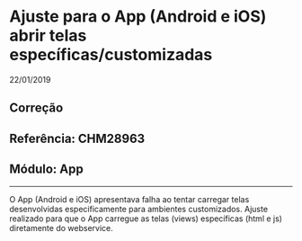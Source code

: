 # Ajuste para o App (Android e iOS) abrir telas específicas/customizadas
22/01/2019
## Correção
## Referência: CHM28963
## Módulo: App
***

O App (Android e iOS) apresentava falha ao tentar carregar telas desenvolvidas especificamente para ambientes customizados. Ajuste realizado para que o App carregue as telas (views) específicas (html e js) diretamente do webservice.